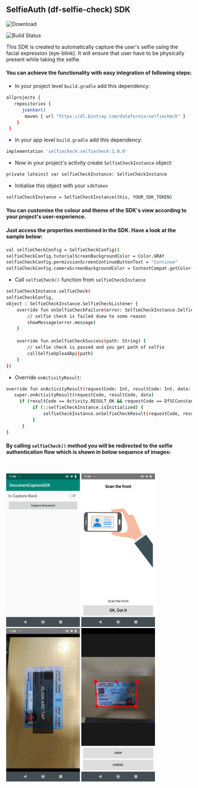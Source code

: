 
## SelfieAuth (df-selfie-check) SDK
![Download](https://api.bintray.com/packages/datafornix/documentscanner/documentscanner/images/download.svg)

![Build Status](https://travis-ci.org/joemccann/dillinger.svg?branch=master)

This SDK is created to automatically capture the user's selfie using the facial expression (eye-blink). It will ensure that user have to be physically present while taking the selfie.

#### You can achieve the functionality with easy integration of following steps:
- In your project level `build.gradle` add this dependency:
```sh 
allprojects {
   repositories {
      jcenter()
       maven { url "https://dl.bintray.com/datafornix/selfiecheck" }
    }
 } 
```
- In your app level `build.gradle` add this dependency:
```sh
implementation 'selfiecheck:selfiecheck:1.0.0'
```
- Now in your project's activity create `SelfieCheckInstance` object: 
```sh
private lateinit var selfieCheckInstance: SelfieCheckInstance
```
- Initialise this object with your `sdkToken`
```sh
selfieCheckInstance = SelfieCheckInstance(this, YOUR_SDK_TOKEN)
```

#### You can customise the colour and theme of the SDK's view according to your project's user-experience.
#### Just access the properties mentioned in the SDK. Have a look at the sample below:

```sh
val selfieCheckConfig = SelfieCheckConfig()
selfieCheckConfig.tutorialScreenBackgroundColor = Color.GRAY
selfieCheckConfig.permissionScreenContinueButtonText = "Continue"
selfieCheckConfig.cameraScreenBackgroundColor = ContextCompat.getColor(this, R.color.black)
```

- Call `selfieCheck()` function from `selfieCheckInstance`
```sh
selfieCheckInstance.selfieCheck(
selfieCheckConfig,
object : SelfieCheckInstance.SelfieCheckListener {
    override fun onSelfieCheckFailure(error: SelfieCheckInstance.SelfieCheckError) {
	    // selfie check is failed duew to some reason
        showMessage(error.message)
    }

    override fun onSelfieCheckSuccess(path: String) {
		// selfie check is passed and you get path of selfie
        callSelfieUploadApi(path)
    }
})
```

- Override `onActivityResult`:
```sh
override fun onActivityResult(requestCode: Int, resultCode: Int, data: Intent?) {
   super.onActivityResult(requestCode, resultCode, data)
	 if (resultCode == Activity.RESULT_OK && requestCode == DfSCConstants.REQUEST_CODE_SELFIE_CHECK_INSTANCE) {
          if (::selfieCheckInstance.isInitialized) {
              selfieCheckInstance.onSelfieCheckResult(requestCode, resultCode, data)
          }
      }
}
```


#### By calling `selfieCheck()` method you will be redirected to the selfie authentication flow which is shown in below sequence of images:
<br>
<p align="left">
<img src="Screenshot_20190220-110035.png" width="200"/>
<img src="Screenshot_20190220-110122.png" width="200"/>
<img src="Screenshot_20190220-110454.png" width="200"/>
<img src="Screenshot_20190220-110512.png" width="200"/> <br>
